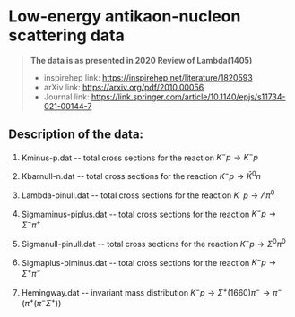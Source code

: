 # Low-energy antikaon-nucleon scattering data

>**The data is as presented in 2020 Review of Lambda(1405)**
>* inspirehep link: https://inspirehep.net/literature/1820593
>* arXiv link: https://arxiv.org/pdf/2010.00056
>* Journal link: https://link.springer.com/article/10.1140/epjs/s11734-021-00144-7


## Description of the data:

1) Kminus-p.dat           -- total cross sections for the reaction $K^-p \to K^-p$
2) Kbarnull-n.dat         -- total cross sections for the reaction $K^-p \to \bar K^0 n$
3) Lambda-pinull.dat      -- total cross sections for the reaction $K^-p \to \Lambda \pi^0$
4) Sigmaminus-piplus.dat  -- total cross sections for the reaction $K^-p \to \Sigma^-\pi^+$
5) Sigmanull-pinull.dat   -- total cross sections for the reaction $K^-p \to \Sigma^0\pi^0$
6) Sigmaplus-piminus.dat  -- total cross sections for the reaction $K^-p \to \Sigma^+\pi^-$

7) Hemingway.dat          -- invariant mass distribution $K^-p \to \Sigma^+(1660)\pi^- \to \pi^-(\pi^+(\pi^-\Sigma^+))$
